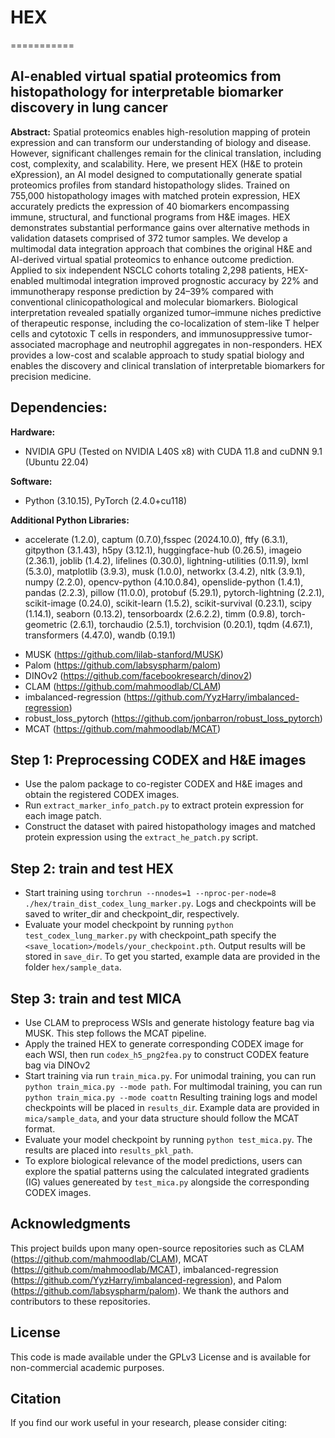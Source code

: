 # HEX
===========
## AI-enabled virtual spatial proteomics from histopathology for interpretable biomarker discovery in lung cancer

**Abstract:** Spatial proteomics enables high-resolution mapping of protein expression and can transform our understanding of biology and disease. However, significant challenges remain for the clinical translation, including cost, complexity, and scalability. Here, we present HEX (H&E to protein eXpression), an AI model designed to computationally generate spatial proteomics profiles from standard histopathology slides. Trained on 755,000 histopathology images with matched protein expression, HEX accurately predicts the expression of 40 biomarkers encompassing immune, structural, and functional programs from H&E images. HEX demonstrates substantial performance gains over alternative methods in validation datasets comprised of 372 tumor samples. We develop a multimodal data integration approach that combines the original H&E and AI-derived virtual spatial proteomics to enhance outcome prediction. Applied to six independent NSCLC cohorts totaling 2,298 patients, HEX-enabled multimodal integration improved prognostic accuracy by 22% and immunotherapy response prediction by 24–39% compared with conventional clinicopathological and molecular biomarkers. Biological interpretation revealed spatially organized tumor–immune niches predictive of therapeutic response, including the co-localization of stem-like T helper cells and cytotoxic T cells in responders, and immunosuppressive tumor-associated macrophage and neutrophil aggregates in non-responders. HEX provides a low-cost and scalable approach to study spatial biology and enables the discovery and clinical translation of interpretable biomarkers for precision medicine.

## Dependencies:

**Hardware:**
- NVIDIA GPU (Tested on NVIDIA L40S x8) with CUDA 11.8 and cuDNN 9.1 (Ubuntu 22.04)

**Software:**
- Python (3.10.15), PyTorch (2.4.0+cu118)

**Additional Python Libraries:**
- accelerate (1.2.0), captum (0.7.0),fsspec (2024.10.0), ftfy (6.3.1), gitpython (3.1.43), h5py (3.12.1), huggingface-hub (0.26.5), imageio (2.36.1), joblib (1.4.2), lifelines (0.30.0), lightning-utilities (0.11.9), lxml (5.3.0), matplotlib (3.9.3), musk (1.0.0), networkx (3.4.2), nltk (3.9.1), numpy (2.2.0), opencv-python (4.10.0.84), openslide-python (1.4.1), pandas (2.2.3), pillow (11.0.0), protobuf (5.29.1), pytorch-lightning (2.2.1), scikit-image (0.24.0), scikit-learn (1.5.2), scikit-survival (0.23.1), scipy (1.14.1), seaborn (0.13.2), tensorboardx (2.6.2.2), timm (0.9.8), torch-geometric (2.6.1), torchaudio (2.5.1), torchvision (0.20.1), tqdm (4.67.1), transformers (4.47.0), wandb (0.19.1)
* MUSK (https://github.com/lilab-stanford/MUSK)
* Palom (https://github.com/labsyspharm/palom)
* DINOv2 (https://github.com/facebookresearch/dinov2)
* CLAM (https://github.com/mahmoodlab/CLAM)
* imbalanced-regression (https://github.com/YyzHarry/imbalanced-regression)
* robust_loss_pytorch (https://github.com/jonbarron/robust_loss_pytorch)
* MCAT (https://github.com/mahmoodlab/MCAT)


## Step 1: Preprocessing CODEX and H&E images
* Use the palom package to co-register CODEX and H&E images and obtain the registered CODEX images.
* Run `extract_marker_info_patch.py` to extract protein expression for each image patch.
* Construct the dataset with paired histopathology images and matched protein expression using the `extract_he_patch.py` script.

## Step 2: train and test HEX
* Start training using `torchrun --nnodes=1 --nproc-per-node=8 ./hex/train_dist_codex_lung_marker.py`. 
Logs and checkpoints will be saved to writer_dir and checkpoint_dir, respectively.
* Evaluate your model checkpoint by running `python test_codex_lung_marker.py` with checkpoint_path specify the `<save_location>/models/your_checkpoint.pth`. 
Output results will be stored in `save_dir`. To get you started, example data are provided in the folder `hex/sample_data`.

## Step 3: train and test MICA
* Use CLAM to preprocess WSIs and generate histology feature bag via MUSK. This step follows the MCAT pipeline.
* Apply the trained HEX to generate corresponding CODEX image for each WSI, then run `codex_h5_png2fea.py` to construct CODEX feature bag via DINOv2
* Start training via run `train_mica.py`. For unimodal training, you can run `python train_mica.py --mode path`. For multimodal training, you can run `python train_mica.py --mode coattn`
Resulting training logs and model checkpoints will be placed in `results_di`r. Example data are provided in `mica/sample_data`, and your data structure should follow the MCAT format.
* Evaluate your model checkpoint by running `python test_mica.py`. The results are placed into `results_pkl_path`.
* To explore biological relevance of the model predictions, users can explore the spatial patterns using the calculated integrated gradients (IG) values genereated by `test_mica.py` alongside the corresponding CODEX images.



## Acknowledgments
This project builds upon many open-source repositories such as CLAM (https://github.com/mahmoodlab/CLAM), MCAT (https://github.com/mahmoodlab/MCAT), imbalanced-regression (https://github.com/YyzHarry/imbalanced-regression), and Palom (https://github.com/labsyspharm/palom). We thank the authors and contributors to these repositories.
## License
This code is made available under the GPLv3 License and is available for non-commercial academic purposes.
## Citation
If you find our work useful in your research, please consider citing:




